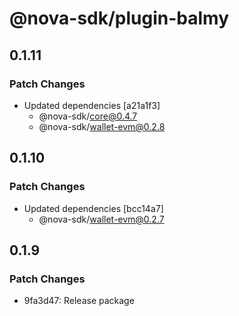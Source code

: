 # @nova-sdk/plugin-balmy

## 0.1.11

### Patch Changes

- Updated dependencies [a21a1f3]
  - @nova-sdk/core@0.4.7
  - @nova-sdk/wallet-evm@0.2.8

## 0.1.10

### Patch Changes

- Updated dependencies [bcc14a7]
  - @nova-sdk/wallet-evm@0.2.7

## 0.1.9

### Patch Changes

- 9fa3d47: Release package

